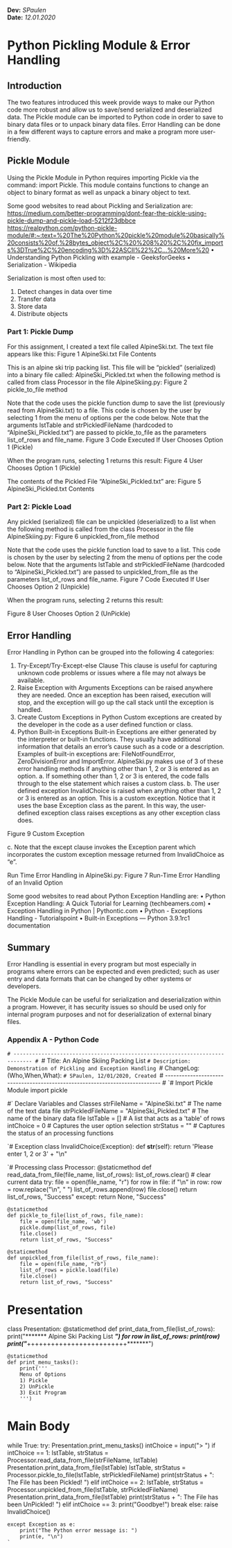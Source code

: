 **Dev:** *SPaulen*  
**Date:** *12.01.2020*

# Python Pickling Module & Error Handling

## Introduction
The two features introduced this week provide ways to make our Python code more robust and allow us to save/send serialized and deserialized data.  The Pickle module can be imported to Python code in order to save to binary data files or to unpack binary data files.  Error Handling can be done in a few different ways to capture errors and make a program more user-friendly.

## Pickle Module
Using the Pickle Module in Python requires importing Pickle via the command: import Pickle.  This module contains functions to change an object to binary format as well as unpack a binary object to text. 

Some good websites to read about Pickling and Serialization are:  
https://medium.com/better-programming/dont-fear-the-pickle-using-pickle-dump-and-pickle-load-5212f23dbbce
https://realpython.com/python-pickle-module/#:~:text=%20The%20Python%20pickle%20module%20basically%20consists%20of,%28bytes_object%2C%20%208%20%2C%20fix_imports%3DTrue%2C%20encoding%3D%22ASCII%22%2C...%20More%20
• Understanding Python Pickling with example - GeeksforGeeks
• Serialization - Wikipedia

Serialization is most often used to:
1.	Detect changes in data over time
2.	Transfer data 
3.	Store data 
4.	Distribute objects

### Part 1: Pickle Dump 
For this assignment, I created a text file called AlpineSki.txt.  The text file appears like this:
Figure 1  AlpineSki.txt File Contents
 
This is an alpine ski trip packing list. This file will be “pickled” (serialized) into a binary file called: AlpineSki_Pickled.txt when the following method is called from class Processor in the file AlpineSkiing.py:
Figure 2  pickle_to_file method
 
Note that the code uses the pickle function dump to save the list (previously read from AlpineSki.txt) to a file.
This code is chosen by the user by selecting 1 from the menu of options per the code below.  Note that the arguments lstTable and strPickledFileName (hardcoded to “AlpineSki_Pickled.txt”) are passed to pickle_to_file as the parameters list_of_rows and file_name.
Figure 3 Code Executed If User Chooses Option 1 (Pickle)
 
When the program runs, selecting 1 returns this result:
Figure 4 User Chooses Option 1 (Pickle)
 
The contents of the Pickled File “AlpineSki_Pickled.txt” are:
Figure 5 AlpineSki_Pickled.txt Contents
 
### Part 2: Pickle Load
Any pickled (serialized) file can be unpickled (deserialized) to a list when the following method is called from the class Processor in the file AlpineSkiing.py:
Figure 6  unpickled_from_file method
 
Note that the code uses the pickle function load to save to a list.
This code is chosen by the user by selecting 2 from the menu of options per the code below.  Note that the arguments lstTable and strPickledFileName (hardcoded to “AlpineSki_Pickled.txt”) are passed to unpickled_from_file as the parameters list_of_rows and file_name.
Figure 7 Code Executed If User Chooses Option 2 (Unpickle)
 
When the program runs, selecting 2 returns this result:

Figure 8 User Chooses Option 2 (UnPickle)









	

## Error Handling 
Error Handling in Python can be grouped into the following 4 categories:
1. Try-Except/Try-Except-else Clause
This clause is useful for capturing unknown code problems or issues where a file may not always be available.  
2. Raise Exception with Arguments
Exceptions can be raised anywhere they are needed.  Once an exception has been raised, execution will stop, and the exception will go up the call stack until the exception is handled.
3. Create Custom Exceptions in Python
Custom exceptions are created by the developer in the code as a user defined function or class.  
4. Python Built-in Exceptions
Built-in Exceptions are either generated by the interpreter or built-in functions. They usually have additional information that details an error’s cause such as a code or a description. Examples of built-in exceptions are: FileNotFoundError, ZeroDivisionError and ImportError.
AlpineSki.py makes use of 3 of these error handling methods if anything other than 1, 2 or 3 is entered as an option.
a. If something other than 1, 2 or 3 is entered, the code falls through to the else statement which raises a custom class.
b. The user defined exception InvalidChoice is raised when anything other than 1, 2 or 3 is entered as an option.  This is a custom exception.  Notice that it uses the base Exception class as the parent.  In this way, the user-defined exception class raises exceptions as any other exception class does.

Figure 9 Custom Exception
 
c. Note that the except clause invokes the Exception parent which incorporates the custom exception message returned from InvalidChoice as “e”.
 
Run Time Error Handling in AlpineSki.py:
Figure 7 Run-Time Error Handling of an Invalid Option
 
Some good websites to read about Python Exception Handling are:
• Python Exception Handling: A Quick Tutorial for Learning (techbeamers.com)
• Exception Handling in Python | Pythontic.com
• Python - Exceptions Handling - Tutorialspoint
• Built-in Exceptions — Python 3.9.1rc1 documentation

## Summary
Error Handling is essential in every program but most especially in programs where errors can be expected and even predicted; such as user entry and data formats that can be changed by other systems or developers.

The Pickle Module can be useful for serialization and deserialization within a program.  However, it has security issues so should be used only for internal program purposes and not for deserialization of external binary files. 

### Appendix A - Python Code
`# ---------------------------------------------------------------------------- #
`# Title: An Alpine Skiing Packing List
`# Description: Demonstration of Pickling and Exception Handling
`# ChangeLog: (Who,When,What):
`# SPaulen, 12/01/2020, Created
`# ---------------------------------------------------------------------------- #
`# Import Pickle Module
import pickle

#` Declare Variables and Classes
strFileName = "AlpineSki.txt" # The name of the text data file
strPickledFileName = "AlpineSki_Pickled.txt" # The name of the binary data file
lstTable = [] # A list that acts as a 'table' of rows
intChoice = 0 # Captures the user option selection
strStatus = "" # Captures the status of an processing functions


`# Exception
class InvalidChoice(Exception):
    def __str__(self):
        return 'Please enter  1, 2 or 3' + "\n"


`# Processing
class Processor:
    @staticmethod
    def read_data_from_file(file_name, list_of_rows):
        list_of_rows.clear()  # clear current data
        try:
            file = open(file_name, "r")
            for row in file:
                if "\n" in row:
                    row = row.replace("\n", " ")
                list_of_rows.append(row)
            file.close()
            return list_of_rows, "Success"
        except:
            return None, "Success"

    @staticmethod
    def pickle_to_file(list_of_rows, file_name):
        file = open(file_name, 'wb')
        pickle.dump(list_of_rows, file)
        file.close()
        return list_of_rows, "Success"

    @staticmethod
    def unpickled_from_file(list_of_rows, file_name):
        file = open(file_name, "rb")
        list_of_rows = pickle.load(file)
        file.close()
        return list_of_rows, "Success"


# Presentation
class Presentation:
    @staticmethod
    def print_data_from_file(list_of_rows):
        print("******* Alpine Ski Packing List *******")
        for row in list_of_rows:
            print(row)
        print("*******+++++++++++++++++++++++++*******")

    @staticmethod
    def print_menu_tasks():
        print('''
        Menu of Options
        1) Pickle
        2) UnPickle
        3) Exit Program
        ''')


# Main Body
while True:
    try:
        Presentation.print_menu_tasks()
        intChoice = input("> ")
        if intChoice == 1:
            lstTable, strStatus = Processor.read_data_from_file(strFileName, lstTable)
            Presentation.print_data_from_file(lstTable)
            lstTable, strStatus = Processor.pickle_to_file(lstTable, strPickledFileName)
            print(strStatus + ": The File has been Pickled! ")
        elif intChoice == 2:
            lstTable, strStatus = Processor.unpickled_from_file(lstTable, strPickledFileName)
            Presentation.print_data_from_file(lstTable)
            print(strStatus + ": The File has been UnPickled! ")
        elif intChoice == 3:
            print("Goodbye!")
            break
        else:
            raise InvalidChoice()

    except Exception as e:
        print("The Python error message is: ")
        print(e, "\n")
	`
